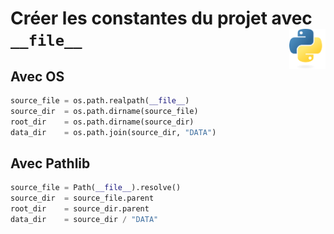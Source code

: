 # **Créer les constantes du projet avec `__file__`**<a href="../../../"><img align="right" src="../../../assets/Python-logo-notext.svg" alt="Python" height="64px"></a>
## **Avec OS**
```py
source_file = os.path.realpath(__file__)
source_dir  = os.path.dirname(source_file)
root_dir    = os.path.dirname(source_dir)
data_dir    = os.path.join(source_dir, "DATA")
```
## **Avec Pathlib**
```py
source_file = Path(__file__).resolve()
source_dir  = source_file.parent
root_dir    = source_dir.parent
data_dir    = source_dir / "DATA"